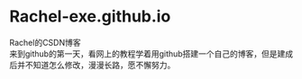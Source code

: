 # Rachel-exe.github.io
Rachel的CSDN博客
<br />来到github的第一天，看网上的教程学着用github搭建一个自己的博客，但是建成后并不知道怎么修改，漫漫长路，愿不懈努力。
